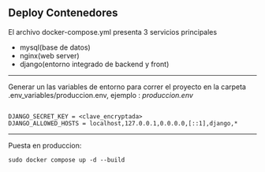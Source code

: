 Deploy Contenedores
---

El archivo docker-compose.yml presenta 3 servicios principales

-   mysql(base de datos)
-   nginx(web server)
-   django(entorno integrado de backend y front)


---

Generar un las variables de entorno para correr el proyecto en la carpeta .env_variables/produccion.env, ejemplo :
_produccion.env_

```

DJANGO_SECRET_KEY = <clave_encryptada>
DJANGO_ALLOWED_HOSTS = localhost,127.0.0.1,0.0.0.0,[::1],django,*

```
---

Puesta en produccion:

```
sudo docker compose up -d --build

```

